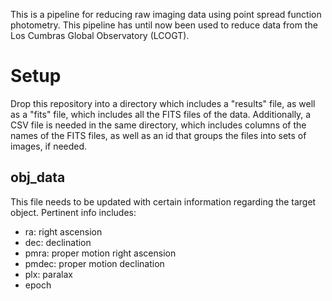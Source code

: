 This is a pipeline for reducing raw imaging data using point spread function
photometry. This pipeline has until now been used to reduce data from the Los
Cumbras Global Observatory (LCOGT).

# Setup

Drop this repository into a directory which includes a "results" file, as well
as a "fits" file, which includes all the FITS files of the data.
Additionally, a CSV file is needed in the same directory, which includes
columns of the names of the FITS files, as well as an id that groups the files
into sets of images, if needed.

## obj_data

This file needs to be updated with certain information regarding the
target object. Pertinent info includes:

- ra: right ascension
- dec: declination
- pmra: proper motion right ascension
- pmdec: proper motion declination
- plx: paralax
- epoch
